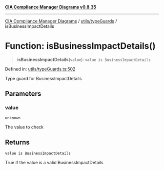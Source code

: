[**CIA Compliance Manager Diagrams v0.8.35**](../../../README.md)

***

[CIA Compliance Manager Diagrams](../../../modules.md) / [utils/typeGuards](../README.md) / isBusinessImpactDetails

# Function: isBusinessImpactDetails()

> **isBusinessImpactDetails**(`value`): `value is BusinessImpactDetails`

Defined in: [utils/typeGuards.ts:502](https://github.com/Hack23/cia-compliance-manager/blob/b297770fc62abf558e2711cd029bbbe74e6c5cfb/src/utils/typeGuards.ts#L502)

Type guard for BusinessImpactDetails

## Parameters

### value

`unknown`

The value to check

## Returns

`value is BusinessImpactDetails`

True if the value is a valid BusinessImpactDetails
